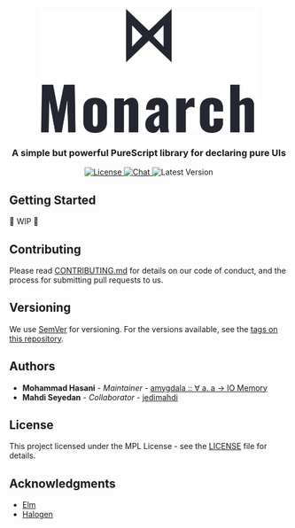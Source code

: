 <p align="center">
  <img width="400" height="224" src="docs/media/logo-branded.svg">
</p>

<h3 align="center">
  A simple but powerful PureScript library for declaring pure UIs
</h3>

<p align="center">
  <a href="LICENSE">
    <img alt="License"
         src="https://img.shields.io/badge/license-MPL-%23242631?style=for-the-badge"
    >
  </a>
  <a href="https://t.me/ifpc_group">
    <img alt="Chat"
         src="https://img.shields.io/badge/chat-Telegram-%23242631?style=for-the-badge"
    >
  </a>
  <a>
    <img alt="Latest Version"
         src="https://img.shields.io/badge/version-0.0.0-%23242631?style=for-the-badge"
    >
  </a>
</p>

## Getting Started

🚧 WIP 🚧

## Contributing

Please read [CONTRIBUTING.md](CONTRIBUTING.md) for details on our code of conduct, and the process for submitting pull requests to us.

## Versioning

We use [SemVer](http://semver.org/) for versioning. For the versions available, see the [tags on this repository](the-dr-lazy/purescript-monarch/tags).

## Authors

-   **Mohammad Hasani** - _Maintainer_ - [amygdala :: ∀ a. a → IO Memory](https://github.com/the-dr-lazy)
-   **Mahdi Seyedan** - _Collaborator_ - [jedimahdi](https://github.com/jedimahdi)

## License

This project licensed under the MPL License - see the [LICENSE](LICENSE) file for details.

## Acknowledgments

-   [Elm](https://elm-lang.org/)
-   [Halogen](https://github.com/purescript-halogen/purescript-halogen)
